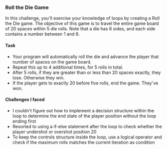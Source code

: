 ### Roll the Die Game
In this challenge, you'll exercise your knowledge of loops by creating a Roll the Die game. The objective of this game is to travel the entire game board of 20 spaces within 5 die rolls. Note that a die has 6 sides, and each side contains a number between 1 and 6.

#### Task
* Your program will automatically roll the die and advance the player that number of spaces on the game board.
* Repeat this up to 4 additional times, for 5 rolls in total.
* After 5 rolls, if they are greater than or less than 20 spaces exactly, they lose. Otherwise they win.
* If the player gets to exactly 20 before five rolls, end the game. They've won.

#### Challenges I faced
* I couldn't figure out how to implement a decision structure within the loop to determine the end state of the player position without the loop ending first
* Resorted to using a if-else statement after the loop to check whether the player undershot or overshot position 20
* To keep the controls structure inside the loop, use a logical operator and check if the maximum rolls matches the current iteration as condition
